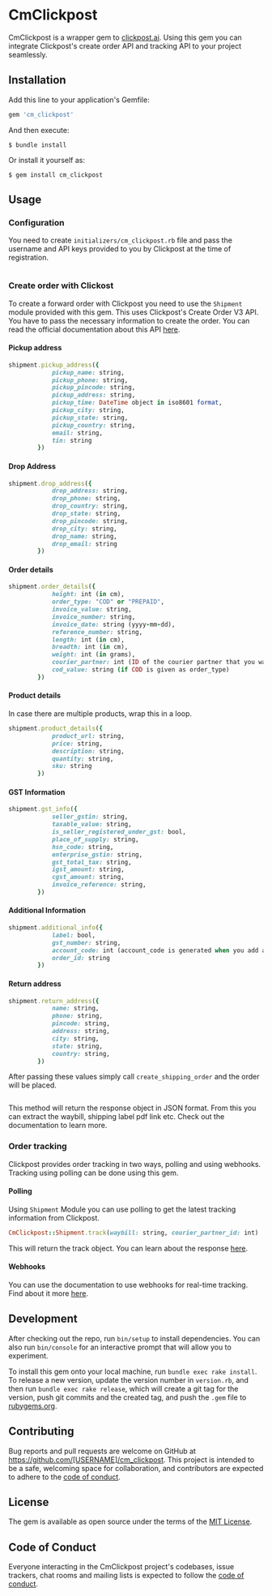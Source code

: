# CmClickpost

CmClickpost is a wrapper gem to [clickpost.ai](https://www.clickpost.ai/). Using this gem you can integrate Clickpost's create order API and tracking API to your project seamlessly.


## Installation

Add this line to your application's Gemfile:

```ruby
gem 'cm_clickpost'
```

And then execute:

    $ bundle install

Or install it yourself as:

    $ gem install cm_clickpost

## Usage

### Configuration
You need to create `initializers/cm_clickpost.rb` file and pass the username and API keys provided to you by Clickpost at the time of registration.
```ruby CmClickpost.setup([:clickpost_username], [:clickpost_api_key], Rails.env)
```

### Create order with Clickost
To create a forward order with Clickpost you need to use the `Shipment` module provided with this gem. This uses Clickpost's Create Order V3 API. You have to pass the necessary information to create the order. 
You can read the official documentation about this API [here](https://clickpost.github.io/slate/?json#order-creation-v3-api-forward).

#### Pickup address
```ruby
shipment.pickup_address({
            pickup_name: string, 	
            pickup_phone: string,
            pickup_pincode: string,
            pickup_address: string,
            pickup_time: DateTime object in iso8601 format,
            pickup_city: string,	
            pickup_state: string,	
            pickup_country: string,	
            email: string,	
            tin: string
        })
```
#### Drop Address
```ruby
shipment.drop_address({
            drop_address: string,
            drop_phone: string,
            drop_country: string,
            drop_state: string,
            drop_pincode: string,
            drop_city: string,
            drop_name: string,
            drop_email: string
        })
```
#### Order details
```ruby
shipment.order_details({
            height: int (in cm),
            order_type: "COD" or "PREPAID",
            invoice_value: string,
            invoice_number: string,
            invoice_date: string (yyyy-mm-dd),
            reference_number: string,
            length: int (in cm),
            breadth: int (in cm),
            weight: int (in grams),
            courier_partner: int (ID of the courier partner that you want to make the order with),
            cod_value: string (if COD is given as order_type)
        })
```
#### Product details
In case there are multiple products, wrap this in a loop.
```ruby
shipment.product_details({
            product_url: string,
            price: string,
            description: string,
            quantity: string,
            sku: string
        })
```
#### GST Information
```ruby
shipment.gst_info({
            seller_gstin: string,
            taxable_value: string,
            is_seller_registered_under_gst: bool,
            place_of_supply: string,
            hsn_code: string,
            enterprise_gstin: string,
            gst_total_tax: string,
            igst_amount: string,
            cgst_amount: string,
            invoice_reference: string,
        })
```
#### Additional Information
```ruby
shipment.additional_info({
            label: bool,
            gst_number: string,
            account_code: int (account_code is generated when you add a courier partner in clickpost),
            order_id: string
        })
```
#### Return address
```ruby
shipment.return_address({
            name: string, 	
            phone: string,
            pincode: string,
            address: string,
            city: string,	
            state: string,	
            country: string,	
        })
```

After passing these values simply call `create_shipping_order` and the order will be placed.
```ruby shipment.create_shipping_order
```

This method will return the response object in JSON format. From this you can extract the waybill, shipping label pdf link etc. Check out the documentation to learn more.

### Order tracking
Clickpost provides order tracking in two ways, polling and using webhooks. Tracking using polling can be done using this gem.

#### Polling
Using `Shipment` Module you can use polling to get the latest tracking information from Clickpost.

```ruby 
CmClickpost::Shipment.track(waybill: string, courier_partner_id: int)
```

This will return the track object. You can learn about the response [here](https://clickpost.github.io/slate/?json#tracking-awb-using-polling).

#### Webhooks
You can use the documentation to use webhooks for real-time tracking. Find about it more [here](https://clickpost.github.io/slate/?json#tracking-awb-using-webhooks).

## Development

After checking out the repo, run `bin/setup` to install dependencies. You can also run `bin/console` for an interactive prompt that will allow you to experiment.

To install this gem onto your local machine, run `bundle exec rake install`. To release a new version, update the version number in `version.rb`, and then run `bundle exec rake release`, which will create a git tag for the version, push git commits and the created tag, and push the `.gem` file to [rubygems.org](https://rubygems.org).

## Contributing

Bug reports and pull requests are welcome on GitHub at https://github.com/[USERNAME]/cm_clickpost. This project is intended to be a safe, welcoming space for collaboration, and contributors are expected to adhere to the [code of conduct](https://github.com/[USERNAME]/cm_clickpost/blob/master/CODE_OF_CONDUCT.md).

## License

The gem is available as open source under the terms of the [MIT License](https://opensource.org/licenses/MIT).

## Code of Conduct

Everyone interacting in the CmClickpost project's codebases, issue trackers, chat rooms and mailing lists is expected to follow the [code of conduct](https://github.com/[USERNAME]/cm_clickpost/blob/master/CODE_OF_CONDUCT.md).
